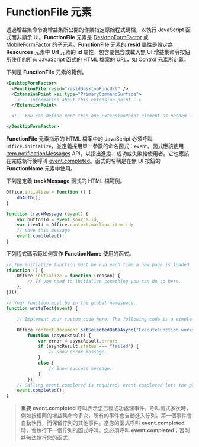 # <a name="functionfile-element"></a>FunctionFile 元素

透過增益集命令為增益集所公開的作業指定原始程式碼檔，以執行 JavaScript 函式而非顯示 UI。**FunctionFile** 元素是 [DesktopFormFactor](./desktopformfactor.md) 或 [MobileFormFactor](./mobileformfactor.md) 的子元素。**FunctionFile** 元素的 **resid** 屬性是設定為 **Resources** 元素中 **Url** 元素的 **id** 屬性，包含要包含或載入無 UI 增益集命令按鈕所使用的所有 JavaScript 函式的 HTML 檔案的 URL，如 [Control 元素](control.md)所定義。

下列是 **FunctionFile** 元素的範例。


```XML
<DesktopFormFactor>
  <FunctionFile resid="residDesktopFuncUrl" />
  <ExtensionPoint xsi:type="PrimaryCommandSurface">
    <!-- information about this extension point -->
  </ExtensionPoint>

  <!-- You can define more than one ExtensionPoint element as needed -->

</DesktopFormFactor>
```

**FunctionFile** 元素指示的 HTML 檔案中的 JavaScript 必須呼叫 `Office.initialize`，並定義採用單一參數的命名函式︰`event`。函式應該使用 [item.notificationMessages](../../reference/outlook/Office.context.mailbox.item.md) API，以指出進度、成功或失敗給使用者。它也應該在完成執行後呼叫 [event.completed](../../reference/shared/event.completed.md)。函式的名稱是在無 UI 按鈕的 **FunctionName** 元素中使用。

下列是定義 **trackMessage** 函式的 HTML 檔範例。

```js
Office.intialize = function () {
    doAuth();
}

function trackMessage (event) {
    var buttonId = event.source.id;    
    var itemId = Office.context.mailbox.item.id;
    // save this message
    event.completed();
}
```

下列程式碼示範如何實作 **FunctionName** 使用的函式。

```js
// The initialize function must be run each time a new page is loaded.
(function () {
    Office.initialize = function (reason) {
        // If you need to initialize something you can do so here.
    };
})();

// Your function must be in the global namespace.
function writeText(event) {

    // Implement your custom code here. The following code is a simple example.

    Office.context.document.setSelectedDataAsync("ExecuteFunction works. Button ID=" + event.source.id,
        function (asyncResult) {
            var error = asyncResult.error;
            if (asyncResult.status === "failed") {
                // Show error message.
            }
            else {
                // Show success message.
            }
        });
    // Calling event.completed is required. event.completed lets the platform know that processing has completed.
    event.completed();
}
```

 >**重要**  **event.completed** 呼叫表示您已經成功處理事件。呼叫函式多次時，例如按相同的增益集命令多次，所有的事件會自動進入佇列。第一個事件會自動執行，而保留佇列的其他事件。當您的函式呼叫 **event.completed** 時，會執行下一個佇列的函式呼叫。您必須呼叫 **event.completed**；否則將無法執行您的函式。
